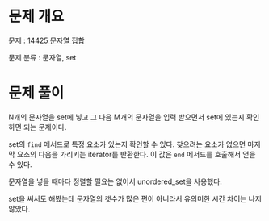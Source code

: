 # 문제 개요

문제 : [14425 문자열 집합](https://www.acmicpc.net/problem/14425)

문제 분류 : 문자열, set

# 문제 풀이

N개의 문자열을 set에 넣고 그 다음 M개의 문자열을 입력 받으면서 set에 있는지 확인하면 되는 문제이다.

set의 `find` 메서드로 특정 요소가 있는지 확인할 수 있다. 찾으려는 요소가 없으면 마지막 요소의 다음을 가리키는 iterator를 반환한다. 이 값은 `end` 메서드를 호출해서 얻을 수 있다.

문자열을 넣을 때마다 정렬할 필요는 없어서 unordered_set을 사용했다.

set을 써서도 해봤는데 문자열의 갯수가 많은 편이 아니라서 유의미한 시간 차이는 나지 않았다.
